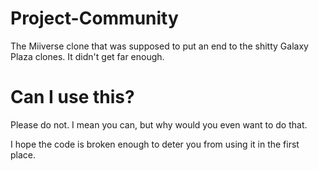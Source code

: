 # Project-Community
The Miiverse clone that was supposed to put an end to the shitty Galaxy Plaza clones. It didn't get far enough.
# Can I use this?
Please do not. I mean you can, but why would you even want to do that.

I hope the code is broken enough to deter you from using it in the first place.

